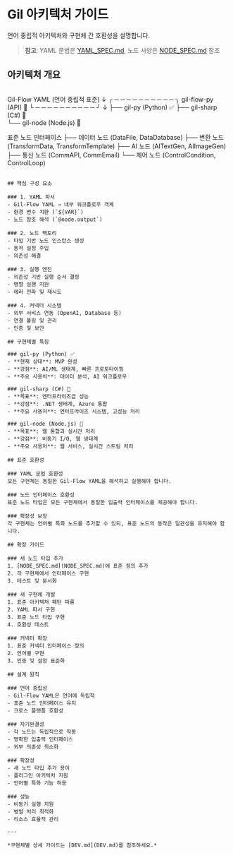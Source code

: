 # Gil 아키텍처 가이드

언어 중립적 아키텍처와 구현체 간 호환성을 설명합니다.

> **참고**: YAML 문법은 [YAML_SPEC.md](YAML_SPEC.md), 노드 사양은 [NODE_SPEC.md](NODE_SPEC.md) 참조

## 아키텍처 개요

```
```
Gil-Flow YAML (언어 중립적 표준)
         ↓
┌ ─ ─ ─ ─ ─ ─ ─ ─ ─ ─ ┐
  gil-flow-py (API) 🚧
└ ─ ─ ─ ─ ─ ─ ─ ─ ─ ─ ┘
         ↓
├── gil-py (Python) ✅
├── gil-sharp (C#) 🚧  
└── gil-node (Node.js) 🚧

표준 노드 인터페이스
├── 데이터 노드 (DataFile, DataDatabase)
├── 변환 노드 (TransformData, TransformTemplate)
├── AI 노드 (AITextGen, AIImageGen)
├── 통신 노드 (CommAPI, CommEmail)
└── 제어 노드 (ControlCondition, ControlLoop)
```

## 핵심 구성 요소

### 1. YAML 파서
- Gil-Flow YAML → 내부 워크플로우 객체
- 환경 변수 치환 (`${VAR}`)
- 노드 참조 해석 (`@node.output`)

### 2. 노드 팩토리
- 타입 기반 노드 인스턴스 생성
- 동적 설정 주입
- 의존성 해결

### 3. 실행 엔진
- 의존성 기반 실행 순서 결정
- 병렬 실행 지원
- 에러 전파 및 재시도

### 4. 커넥터 시스템
- 외부 서비스 연동 (OpenAI, Database 등)
- 연결 풀링 및 관리
- 인증 및 보안

## 구현체별 특징

### gil-py (Python) ✅
- **현재 상태**: MVP 완성
- **강점**: AI/ML 생태계, 빠른 프로토타이핑
- **주요 사용처**: 데이터 분석, AI 워크플로우

### gil-sharp (C#) 🚧
- **목표**: 엔터프라이즈급 성능
- **강점**: .NET 생태계, Azure 통합
- **주요 사용처**: 엔터프라이즈 시스템, 고성능 처리

### gil-node (Node.js) 🚧
- **목표**: 웹 통합과 실시간 처리
- **강점**: 비동기 I/O, 웹 생태계
- **주요 사용처**: 웹 서비스, 실시간 스트림 처리

## 표준 호환성

### YAML 문법 호환성
모든 구현체는 동일한 Gil-Flow YAML을 해석하고 실행해야 합니다.

### 노드 인터페이스 호환성
표준 노드 타입은 모든 구현체에서 동일한 입출력 인터페이스를 제공해야 합니다.

### 확장성 보장
각 구현체는 언어별 특화 노드를 추가할 수 있되, 표준 노드의 동작은 일관성을 유지해야 합니다.

## 확장 가이드

### 새 노드 타입 추가
1. [NODE_SPEC.md](NODE_SPEC.md)에 표준 정의 추가
2. 각 구현체에서 인터페이스 구현
3. 테스트 및 문서화

### 새 구현체 개발
1. 표준 아키텍처 패턴 따름
2. YAML 파서 구현
3. 표준 노드 타입 구현
4. 호환성 테스트

### 커넥터 확장
1. 표준 커넥터 인터페이스 정의
2. 언어별 구현
3. 인증 및 설정 표준화

## 설계 원칙

### 언어 중립성
- Gil-Flow YAML은 언어에 독립적
- 표준 노드 인터페이스 유지
- 크로스 플랫폼 호환성

### 자기완결성  
- 각 노드는 독립적으로 작동
- 명확한 입출력 인터페이스
- 외부 의존성 최소화

### 확장성
- 새 노드 타입 추가 용이
- 플러그인 아키텍처 지원
- 언어별 특화 기능 허용

### 성능
- 비동기 실행 지원
- 병렬 처리 최적화
- 리소스 효율적 관리

---

*구현체별 상세 가이드는 [DEV.md](DEV.md)를 참조하세요.*
